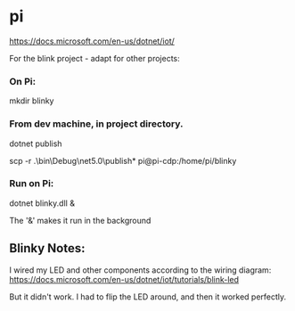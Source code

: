 # pi

https://docs.microsoft.com/en-us/dotnet/iot/

For the blink project - adapt for other projects:

### On Pi:
mkdir blinky

### From dev machine, in project directory.
dotnet publish

scp -r .\bin\Debug\net5.0\publish\* pi@pi-cdp:/home/pi/blinky

### Run on Pi:
dotnet blinky.dll &

The '&' makes it run in the background


## Blinky Notes:
I wired my LED and other components according to the wiring diagram: https://docs.microsoft.com/en-us/dotnet/iot/tutorials/blink-led

But it didn't work. I had to flip the LED around, and then it worked perfectly.
